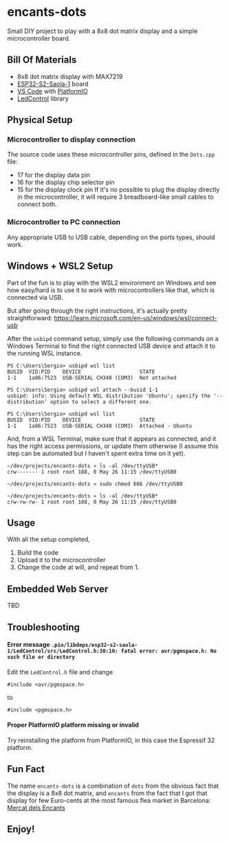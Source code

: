 # encants-dots
Small DIY project to play with a 8x8 dot matrix display and a simple microcontroller board.

## Bill Of Materials
- 8x8 dot matrix display with MAX7219
- [ESP32-S2-Saola-1](https://docs.espressif.com/projects/esp-idf/en/latest/esp32s2/hw-reference/esp32s2/user-guide-saola-1-v1.2.html) board
- [VS Code](https://code.visualstudio.com/) with [PlatformIO](https://platformio.org/)
- [LedControl](https://github.com/wayoda/LedControl) library

## Physical Setup
### Microcontroller to display connection
The source code uses these microcontroller pins, defined in the `Dots.cpp` file:
- 17 for the display data pin
- 16 for the display chip selector pin
- 15 for the display clock pin
If it's no possible to plug the display directly in the microcontroller, it will require 3 breadboard-like small cables to connect both.

### Microcontroller to PC connection
Any appropriate USB to USB cable, depending on the ports types, should work.

## Windows + WSL2 Setup
Part of the fun is to play with the WSL2 environment on Windows and see how easy/hard is to use it to work with microcontrollers like that, which is connected via USB.

But after going through the right instructions, it's actually pretty straightforward:
https://learn.microsoft.com/en-us/windows/wsl/connect-usb

After the `usbipd` command setup, simply use the following commands on a Windows Terminal to find the right connected USB device and attach it to the running WSL instance. 

```
PS C:\Users\Sergio> usbipd wsl list
BUSID  VID:PID    DEVICE                   STATE
1-1    1a86:7523  USB-SERIAL CH340 (COM3)  Not attached

PS C:\Users\Sergio> usbipd wsl attach --busid 1-1
usbipd: info: Using default WSL distribution 'Ubuntu'; specify the '--distribution' option to select a different one.

PS C:\Users\Sergio> usbipd wsl list
BUSID  VID:PID    DEVICE                   STATE
1-1    1a86:7523  USB-SERIAL CH340 (COM3)  Attached - Ubuntu
```

And, from a WSL Terminal, make sure that it appears as connected, and it has the right access permissions, or update them otherwise (I assume this step can be automated but I haven't spent extra time on it yet).

```
~/dev/projects/encants-dots » ls -al /dev/ttyUSB*                                                                     
crw------- 1 root root 188, 0 May 26 11:15 /dev/ttyUSB0

~/dev/projects/encants-dots » sudo chmod 666 /dev/ttyUSB0                                                                     

~/dev/projects/encants-dots » ls -al /dev/ttyUSB*                                                                     
crw-rw-rw- 1 root root 188, 0 May 26 11:15 /dev/ttyUSB0
```

## Usage
With all the setup completed,
1. Build the code
2. Upload it to the microcontroller
3. Change the code at will, and repeat from 1.

## Embedded Web Server
TBD

## Troubleshooting
#### Error message `.pio/libdeps/esp32-s2-saola-1/LedControl/src/LedControl.h:30:10: fatal error: avr/pgmspace.h: No such file or directory`

Edit the `LedControl.h` file and change
```
#include <avr/pgmspace.h>
```
to
```
#include <pgmspace.h>
```
#### Proper PlatformIO platform missing or invalid
Try reinstalling the platform from PlatformIO, in this case the Espressif 32 platform.

## Fun Fact
The name `encants-dots` is a combination of `dots` from the obvious fact that the display is a 8x8 dot matrix, and `encants` from the fact that I got that display for few Euro-cents at the most famous flea market in Barcelona: [Mercat dels Encants](https://encantsbarcelona.com/)

## Enjoy!
